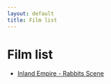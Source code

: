 ```yaml
---
layout: default
title: Film list
---
```


# Film list
- [Inland Empire - Rabbits Scene](/posts/0.html)